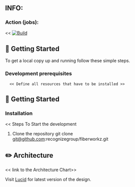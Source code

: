 ![<workflow status>](https://github.com/<<OWNER>>/<<REPOSITORY>>/actions/workflows/<<WORKFLOW_FILE>>/badge.svg)

# <Project Name>

<Repository Description>   
   
## INFO:

### Action (jobs):
   
<< [![Build](https://github.com/recognizegroup/fiberworkz/actions/workflows/build_test.yaml/badge.svg)](https://github.com/recognizegroup/fiberworkz/actions/workflows/build_test.yaml)
 >>

   
## 🚀 Getting Started

To get a local copy up and running follow these simple steps.

### Development prerequisites
   
      << Define all resources that have to be installed >>

## :rocket: Getting Started

### Installation

<< 
   Steps To Start the development
   
   1. Clone the repository
      git clone git@github.com:recognizegroup/fiberworkz.git
   
>>

## :pencil2: Architecture

<< link to the Architecture Chart>> 
   
Visit [Lucid](https://lucid.app/lucidchart/769dcab5-46ad-4b67-90be-74c67a4dcc74/edit?invitationId=inv_ba682368-258e-4cd9-91c5-d6ed83470c02) for latest version of the design.
